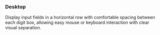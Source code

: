 ### Desktop  
Display input fields in a horizontal row with comfortable spacing between each digit box, allowing easy mouse or keyboard interaction with clear visual separation.